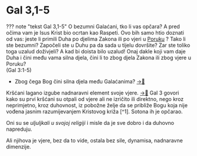 # Gal 3,1-5
??? note "tekst Gal 3,1-5"
    O bezumni Galaćani, tko li vas opčara? A pred očima vam je  Isus Krist bio ocrtan kao Raspeti.
    Ovo bih samo htio doznati  od vas: jeste li primili Duha po djelima Zakona ili po vjeri  u [Poruku](3.Biblijski_tekstovi/1-Sol-2,13.md#Poruka%20akoe%20-%20ἀκοή%20značenje%20riječi) ?
    Tako li ste bezumni? Započeli ste u Duhu pa da sada  u tijelu dovršite?
    Zar ste toliko toga uzalud doživjeli? A  kad bi doista bilo uzalud!
    Onaj dakle koji vam daje Duha i  čini među vama silna djela, čini li to zbog djela Zakona ili  zbog vjere u Poruku?                                        
                                                                                                                    (Gal 3:1-5)



- Zbog čega Bog čini silna djela među Galaćanima?   [→📝](3.Biblijski_tekstovi/1-Sol-2,13.md#Primiti%20Božju%20riječ%20kao%20djelotvornu%20Božju%20riječ)  


Kršćani lagano izgube nadnaravni element svoje vjere. [→📝](../1.tečaj/003-Evanđelje-je-nadnaravno.md) 
	Gal 3 govori kako su prvi kršćani su otpali od vjere ali ne izričito ili direktno, nego kroz neprimjetno, kroz duhovnost, iz pobožne želje da se približe Bogu koja nije vođena jasnim razumijevanjem Kristovog križa [^1]. Sotona ih je opčarao.

Oni su se *uljuljkali u svojoj religiji* i misle da je sve dobro i da duhovno napreduju. 

Ali njihova je vjere, bez da to  vide, ostala bez sile, dynamisa, nadnaravne dimenzije.

